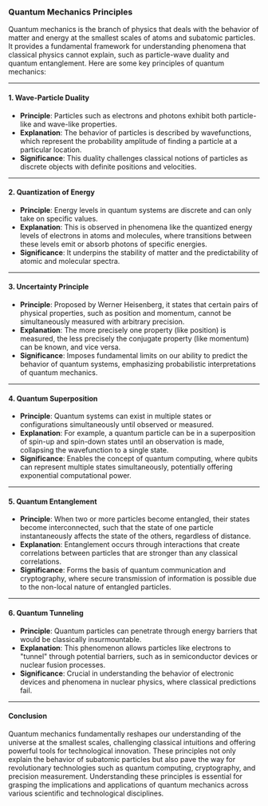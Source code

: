 ### Quantum Mechanics Principles

Quantum mechanics is the branch of physics that deals with the behavior of matter and energy at the smallest scales of atoms and subatomic particles. It provides a fundamental framework for understanding phenomena that classical physics cannot explain, such as particle-wave duality and quantum entanglement. Here are some key principles of quantum mechanics:

---

#### 1. **Wave-Particle Duality**

- **Principle**: Particles such as electrons and photons exhibit both particle-like and wave-like properties.
- **Explanation**: The behavior of particles is described by wavefunctions, which represent the probability amplitude of finding a particle at a particular location.
- **Significance**: This duality challenges classical notions of particles as discrete objects with definite positions and velocities.

---

#### 2. **Quantization of Energy**

- **Principle**: Energy levels in quantum systems are discrete and can only take on specific values.
- **Explanation**: This is observed in phenomena like the quantized energy levels of electrons in atoms and molecules, where transitions between these levels emit or absorb photons of specific energies.
- **Significance**: It underpins the stability of matter and the predictability of atomic and molecular spectra.

---

#### 3. **Uncertainty Principle**

- **Principle**: Proposed by Werner Heisenberg, it states that certain pairs of physical properties, such as position and momentum, cannot be simultaneously measured with arbitrary precision.
- **Explanation**: The more precisely one property (like position) is measured, the less precisely the conjugate property (like momentum) can be known, and vice versa.
- **Significance**: Imposes fundamental limits on our ability to predict the behavior of quantum systems, emphasizing probabilistic interpretations of quantum mechanics.

---

#### 4. **Quantum Superposition**

- **Principle**: Quantum systems can exist in multiple states or configurations simultaneously until observed or measured.
- **Explanation**: For example, a quantum particle can be in a superposition of spin-up and spin-down states until an observation is made, collapsing the wavefunction to a single state.
- **Significance**: Enables the concept of quantum computing, where qubits can represent multiple states simultaneously, potentially offering exponential computational power.

---

#### 5. **Quantum Entanglement**

- **Principle**: When two or more particles become entangled, their states become interconnected, such that the state of one particle instantaneously affects the state of the others, regardless of distance.
- **Explanation**: Entanglement occurs through interactions that create correlations between particles that are stronger than any classical correlations.
- **Significance**: Forms the basis of quantum communication and cryptography, where secure transmission of information is possible due to the non-local nature of entangled particles.

---

#### 6. **Quantum Tunneling**

- **Principle**: Quantum particles can penetrate through energy barriers that would be classically insurmountable.
- **Explanation**: This phenomenon allows particles like electrons to "tunnel" through potential barriers, such as in semiconductor devices or nuclear fusion processes.
- **Significance**: Crucial in understanding the behavior of electronic devices and phenomena in nuclear physics, where classical predictions fail.

---

#### Conclusion

Quantum mechanics fundamentally reshapes our understanding of the universe at the smallest scales, challenging classical intuitions and offering powerful tools for technological innovation. These principles not only explain the behavior of subatomic particles but also pave the way for revolutionary technologies such as quantum computing, cryptography, and precision measurement. Understanding these principles is essential for grasping the implications and applications of quantum mechanics across various scientific and technological disciplines.